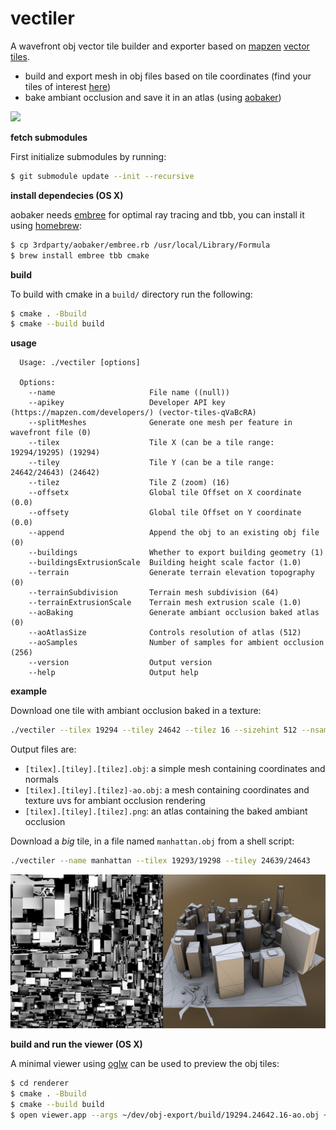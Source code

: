 # vectiler

A wavefront obj vector tile builder and exporter based on [mapzen](https://mapzen.com) [vector tiles](https://mapzen.com/projects/vector-tiles).

- build and export mesh in obj files based on tile coordinates (find your tiles of interest [here](http://www.maptiler.org/google-maps-coordinates-tile-bounds-projection/))
- bake ambiant occlusion and save it in an atlas (using [aobaker](https://github.com/prideout/aobaker))

![](http://karim.naaji.fr/images/manhattan-ao.png)

**fetch submodules**

First initialize submodules by running:
```sh
$ git submodule update --init --recursive
```

**install dependecies (OS X)**

aobaker needs [embree](https://embree.github.io/) for optimal ray tracing and tbb, you can install it using [homebrew](http://brew.sh/):

```sh
$ cp 3rdparty/aobaker/embree.rb /usr/local/Library/Formula
$ brew install embree tbb cmake
```

**build**

To build with cmake in a `build/` directory run the following:
```sh
$ cmake . -Bbuild
$ cmake --build build
```

**usage**

```
  Usage: ./vectiler [options]

  Options:
    --name                     File name ((null))
    --apikey                   Developer API key (https://mapzen.com/developers/) (vector-tiles-qVaBcRA)
    --splitMeshes              Generate one mesh per feature in wavefront file (0)
    --tilex                    Tile X (can be a tile range: 19294/19295) (19294)
    --tiley                    Tile Y (can be a tile range: 24642/24643) (24642)
    --tilez                    Tile Z (zoom) (16)
    --offsetx                  Global tile Offset on X coordinate (0.0)
    --offsety                  Global tile Offset on Y coordinate (0.0)
    --append                   Append the obj to an existing obj file (0)
    --buildings                Whether to export building geometry (1)
    --buildingsExtrusionScale  Building height scale factor (1.0)
    --terrain                  Generate terrain elevation topography (0)
    --terrainSubdivision       Terrain mesh subdivision (64)
    --terrainExtrusionScale    Terrain mesh extrusion scale (1.0)
    --aoBaking                 Generate ambiant occlusion baked atlas (0)
    --aoAtlasSize              Controls resolution of atlas (512)
    --aoSamples                Number of samples for ambient occlusion (256)
    --version                  Output version
    --help                     Output help
```

**example**

Download one tile with ambiant occlusion baked in a texture:
```sh
./vectiler --tilex 19294 --tiley 24642 --tilez 16 --sizehint 512 --nsamples 128
```
Output files are:
- `[tilex].[tiley].[tilez].obj`: a simple mesh containing coordinates and normals
- `[tilex].[tiley].[tilez]-ao.obj`: a mesh containing coordinates and texture uvs for ambiant occlusion rendering
- `[tilex].[tiley].[tilez].png`: an atlas containing the baked ambiant occlusion

Download a _big_ tile, in a file named `manhattan.obj` from a shell script:
```sh
./vectiler --name manhattan --tilex 19293/19298 --tiley 24639/24643
```

![](img/vectiler.png)

**build and run the viewer (OS X)**

A minimal viewer using [oglw](https://github.com/karimnaaji/oglw) can be used to preview the obj tiles:

```sh
$ cd renderer
$ cmake . -Bbuild
$ cmake --build build
$ open viewer.app --args ~/dev/obj-export/build/19294.24642.16-ao.obj ~/dev/obj-export/build/19294.24642.16.png
```

